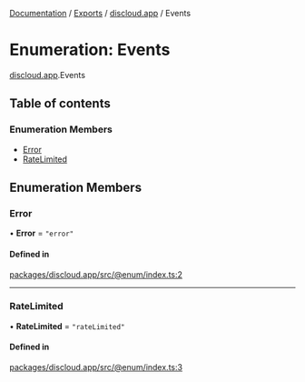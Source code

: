 [Documentation](../README.md) / [Exports](../modules.md) / [discloud.app](../modules/discloud_app.md) / Events

# Enumeration: Events

[discloud.app](../modules/discloud_app.md).Events

## Table of contents

### Enumeration Members

- [Error](discloud_app.Events.md#error)
- [RateLimited](discloud_app.Events.md#ratelimited)

## Enumeration Members

### Error

• **Error** = ``"error"``

#### Defined in

[packages/discloud.app/src/@enum/index.ts:2](https://github.com/discloud/discloud.app/blob/967320a/packages/discloud.app/src/@enum/index.ts#L2)

___

### RateLimited

• **RateLimited** = ``"rateLimited"``

#### Defined in

[packages/discloud.app/src/@enum/index.ts:3](https://github.com/discloud/discloud.app/blob/967320a/packages/discloud.app/src/@enum/index.ts#L3)
